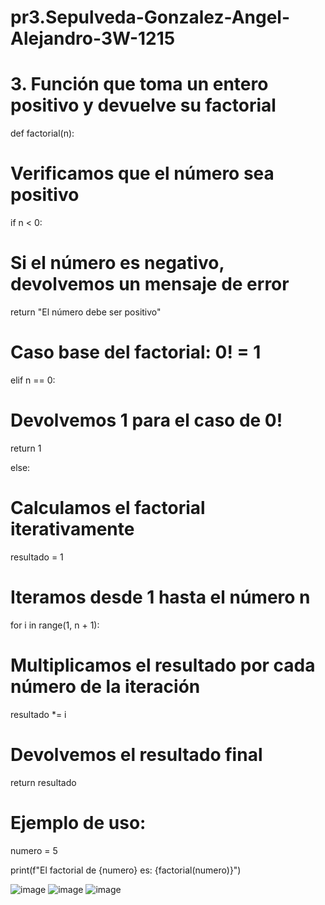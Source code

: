 # pr3.Sepulveda-Gonzalez-Angel-Alejandro-3W-1215

# 3. Función que toma un entero positivo y devuelve su factorial

def factorial(n):

  # Verificamos que el número sea positivo
    
  if n < 0:
    
  # Si el número es negativo, devolvemos un mensaje de error
        
  return "El número debe ser positivo"
    
  # Caso base del factorial: 0! = 1
    
  elif n == 0:
    
  # Devolvemos 1 para el caso de 0!
        
   return 1
        
  else:
  
  # Calculamos el factorial iterativamente
        
  resultado = 1
        
   # Iteramos desde 1 hasta el número n
        
  for i in range(1, n + 1):
        
   # Multiplicamos el resultado por cada número de la iteración
            
   resultado *= i
        
  # Devolvemos el resultado final
        
  return resultado

# Ejemplo de uso:

numero = 5

print(f"El factorial de {numero} es: {factorial(numero)}")

![image](https://github.com/user-attachments/assets/a19254c7-a053-4052-95cc-8f5c29521b35)
![image](https://github.com/user-attachments/assets/e29b22f7-edab-48d0-a84c-aa27eb7d1aab)
![image](https://github.com/user-attachments/assets/8fae6e76-47f5-47ac-9c20-22e9ef943fe5)

